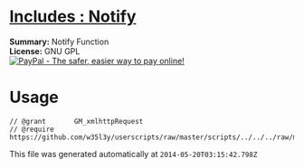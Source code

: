 
# [Includes : Notify](.)

**Summary:** Notify Function<br />
**License:** GNU GPL<br />
[![PayPal - The safer, easier way to pay online!](https://www.paypalobjects.com/en_US/i/btn/btn_donate_SM.gif "PayPal - The safer, easier way to pay online!")](http://goo.gl/Fv19S)

# Usage
```
// @grant		GM_xmlhttpRequest
// @require	https://github.com/w35l3y/userscripts/raw/master/scripts/../../../raw/master/includes/Includes__Notify/292725.user.js
```

This file was generated automatically at `2014-05-20T03:15:42.798Z`